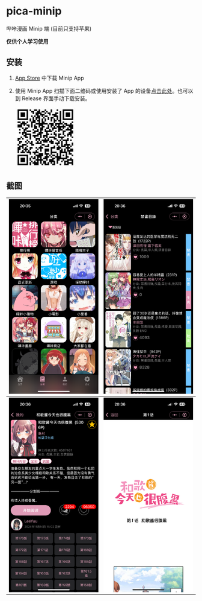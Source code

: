 # pica-minip

哔咔漫画 Minip 端 (目前只支持苹果)

**仅供个人学习使用**

## 安装

1. [App Store](https://apps.apple.com/us/app/minip-editor/id6463115915) 中下载 Minip App
2. 使用 Minip App 扫描下面二维码或使用安装了 App 的设备<a target="_blank" href="https://minip.lzyl.win/download?url=https%3A%2F%2Fgithub.com%2FYosorable%2Fpica-minip%2Freleases%2Fdownload%2F0.0.2%2Fpica-minip.zip">点击此处</a>。也可以到 Release 界面手动下载安装。

   ![](./latest.png?r=0.0.2)

## 截图

| ![](./screenshots/01.PNG) | ![](./screenshots/02.PNG) |
| ------------------------- | ------------------------- |
| ![](./screenshots/03.PNG) | ![](./screenshots/04.PNG) |
